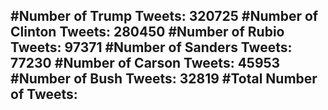#Number of Trump Tweets: 320725
#Number of Clinton Tweets: 280450
#Number of Rubio Tweets: 97371
#Number of Sanders Tweets: 77230
#Number of Carson Tweets: 45953
#Number of Bush Tweets: 32819
#Total Number of Tweets:  
---
